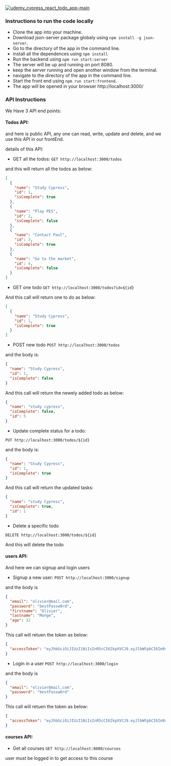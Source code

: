 [![udemy_cypress_react_todo_app-main](https://img.shields.io/endpoint?url=https://dashboard.cypress.io/badge/simple/jdpfh4&style=flat&logo=cypress)](https://dashboard.cypress.io/projects/jdpfh4/runs)

### Instructions to run the code locally

- Clone the app into your machine.
- Download json-server package globaly using `npm install -g json-server`.
- Go to the directory of the app in the command line.
- install all the dependences using `npm install`
- Run the backend using `npm run start:server `
- The server will be up and running on port 8080.
- keep the server running and open another window from the terminal.
- navigate to the directory of the app in the command line.
- Start the front end using `npm run start:frontend`.
- The app will be opened in your browser http://localhost:3000/

### API Instructions

We Have 3 API end points:

#### Todos API:

and here is public API, any one can read, write, update and delete, and we use this API in our frontEnd.

details of this API:

- GET all the todos:
  `GET http://localhost:3000/todos`

and this will return all the todos as below:

```json
[
  {
    "name": "Study Cypress",
    "id": 1,
    "isComplete": true
  },
  {
    "name": "Play PES",
    "id": 2,
    "isComplete": false
  },
  {
    "name": "Contact Paul",
    "id": 3,
    "isComplete": true
  },
  {
    "name": "Go to the market",
    "id": 4,
    "isComplete": false
  }
]
```

- GET one todo
  `GET http://localhost:3000/todos?id=${id}`

And this call will return one to do as below:

```json
[
  {
    "name": "Study Cypress",
    "id": 1,
    "isComplete": true
  }
]
```

- POST new todo
  `POST http://localhost:3000/todos`

and the body is:

```json
{
  "name": "Study Cypress",
  "id": 1,
  "isComplete": false
}
```

And this call will return the newely added todo as below:

```json
{
  "name": "study cypress",
  "isComplete": false,
  "id": 5
}
```

- Update complete status for a todo:

`PUT http://localhost:3000/todos/${id}`

and the body is:

```json
{
  "name": "Study Cypress",
  "id": 1,
  "isComplete": true
}
```

And this call will return the updated tasks:

```json
{
  "name": "study Cypress",
  "isComplete": true,
  "id": 1
}
```

- Delete a specific todo

`DELETE http://localhost:3000/todos/${id}`

And this will delete the todo

#### users API:

And here we can signup and login users

- Signup a new user:
  `POST http://localhost:3000/signup`

and the body is

```json
{
  "email": "olivier@mail.com",
  "password": "bestPassw0rd",
  "firstname": "Olivier",
  "lastname": "Monge",
  "age": 32
}
```

This call will retuen the token as below:

```json
{
  "accessToken": "eyJhbGciOiJIUzI1NiIsInR5cCI6IkpXVCJ9.eyJlbWFpbCI6Im9saXZpZXJAbWFpbC5jb20iLCJpYXQiOjE2MTA1Njk0OTcsImV4cCI6MTYxMDU3MzA5Nywic3ViIjoiMSJ9.zapn_VZP2eBtRUy-9m_0EHGYFmsv2WYWJONSEv04tqA"
}
```

- Login in a user
  `POST http://localhost:3000/login`

and the body is

```json
{
  "email": "olivier@mail.com",
  "password": "bestPassw0rd"
}
```

This call will retuen the token as below:

```json
{
  "accessToken": "eyJhbGciOiJIUzI1NiIsInR5cCI6IkpXVCJ9.eyJlbWFpbCI6Im9saXZpZXJAbWFpbC5jb20iLCJpYXQiOjE2MTA1Njk0OTcsImV4cCI6MTYxMDU3MzA5Nywic3ViIjoiMSJ9.zapn_VZP2eBtRUy-9m_0EHGYFmsv2WYWJONSEv04tqA"
}
```

#### courses API:

- Get all courses
  `GET http://localhost:8080/courses`

user must be logged in to get access to this course

